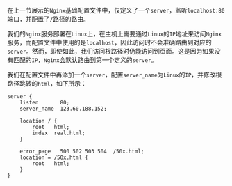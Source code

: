 在上一节展示的`Nginx`基础配置文件中，仅定义了一个`server`，监听`localhost:80`端口，并配置了`/`路径的路由。

我们的`Nginx`服务部署在`Linux`上，在主机上需要通过`Linux`的`IP`地址来访问`Nginx`服务，而配置文件中使用的是`localhost`，因此访问时不会准确路由到对应的`server`。然而，即使如此，我们访问根路径时仍能访问到页面。这是因为如果没有匹配的`IP`，`Nginx`会默认路由到第一个定义的`server`。

我们在配置文件中再添加一个`server`，配置`server_name`为`Linux`的`IP`，并修改根路径跳转的`html`，如下所示：

```nginx
server {
    listen       80;
    server_name  123.60.188.152;

    location / {
        root   html;
        index  real.html;
    }

    error_page   500 502 503 504  /50x.html;
    location = /50x.html {
        root   html;
    }
}
```


